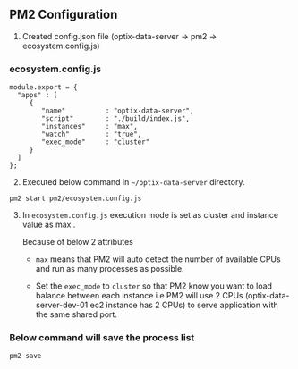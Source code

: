 ## PM2 Configuration
1. Created config.json file (optix-data-server → pm2 → ecosystem.config.js)

### ecosystem.config.js
```
module.export = {
  "apps" : [
     {
        "name"          : "optix-data-server",
        "script"        : "./build/index.js",
        "instances"     : "max",
        "watch"         : "true",
        "exec_mode"     : "cluster"
     }
  ]
};
```

2. Executed below command in `~/optix-data-server` directory.
```
pm2 start pm2/ecosystem.config.js
```

3. In `ecosystem.config.js` execution mode is set as cluster and instance value as max .

   Because of below 2 attributes 

   - `max` means that PM2 will auto detect the number of available CPUs and run as many processes as possible.

   - Set the `exec_mode` to `cluster` so that PM2 know you want to load balance between each instance i.e PM2 will use 2 CPUs (optix-data-server-dev-01 ec2 instance has 2 CPUs) to serve application with the same shared port.

### Below command will save the process list	
```
pm2 save 
```